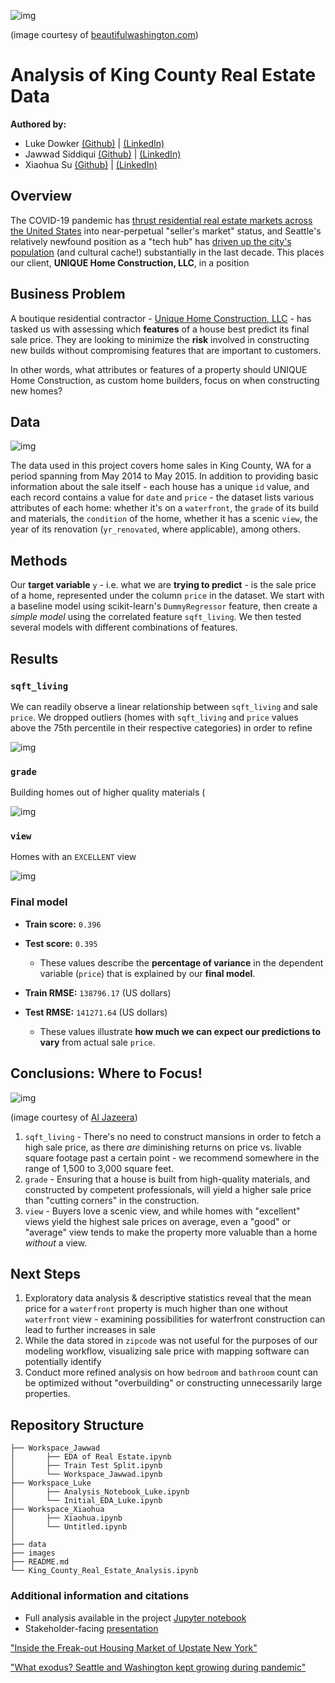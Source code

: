 ![img](./images/kc_header.png)

(image courtesy of [beautifulwashington.com](https://beautifulwashington.com/))

# Analysis of King County Real Estate Data

**Authored by:**
- Luke Dowker [(Github)](https://github.com/toastdeini) | [(LinkedIn)](https://www.linkedin.com/in/luke-dowker/)
- Jawwad Siddiqui [(Github)](https://github.com/jsiddiqui85) | [(LinkedIn)](https://www.linkedin.com/in/jsiddiqui85/)
- Xiaohua Su [(Github)](https://github.com/xiaohua-su) | [(LinkedIn)](https://www.linkedin.com/in/xiaohua-su/)

## Overview

The COVID-19 pandemic has [thrust residential real estate markets across the United States](https://www.curbed.com/article/inside-the-covid-19-housing-market-of-upstate-new-york.html) into near-perpetual "seller's market" status, and Seattle's relatively newfound position as a "tech hub" has [driven up the city's population](https://www.seattletimes.com/seattle-news/data/covid-slowed-but-didnt-stop-population-growth-in-seattle-washington-hits-7-7m-residents/) (and cultural cache!) substantially in the last decade. This places our client, **UNIQUE Home Construction, LLC**, in a position 

## Business Problem

A boutique residential contractor - [Unique Home Construction, LLC](https://www.uniquehomeco.com/) - has tasked us with assessing which **features** of a house best predict its final sale price. They are looking to minimize the **risk** involved in constructing new builds without compromising features that are important to customers.

In other words, what attributes or features of a property should UNIQUE Home Construction, as custom home builders, focus on when constructing new homes?

## Data

![img](./images/kc_map.png)

The data used in this project covers home sales in King County, WA for a period spanning from May 2014 to May 2015. In addition to providing basic information about the sale itself - each house has a unique `id` value, and each record contains a value for `date` and `price` - the dataset lists various attributes of each home: whether it's on a `waterfront`, the `grade` of its build and materials, the `condition` of the home, whether it has a scenic `view`, the year of its renovation (`yr_renovated`, where applicable), among others.

## Methods

Our **target variable** `y` - i.e. what we are **trying to predict** - is the sale price of a home, represented under the column `price` in the dataset. We start with a baseline model using scikit-learn's `DummyRegressor` feature, then create a *simple model* using the correlated feature `sqft_living`. We then tested several models with different combinations of features.

## Results

### `sqft_living`

We can readily observe a linear relationship between `sqft_living` and sale `price`. We dropped outliers (homes with `sqft_living` and `price` values above the 75th percentile in their respective categories) in order to refine 

![img](./images/sqftliving.png)


### `grade`

Building homes out of higher quality materials (

![img](./images/grade.png)

### `view`

Homes with an `EXCELLENT` view 

![img](./images/view.png)

### Final model

- **Train score:** `0.396`
- **Test score:** `0.395`
    - These values describe the **percentage of variance** in the dependent variable (`price`) that is explained by our **final model**.
    
- **Train RMSE:** `138796.17` (US dollars)
- **Test RMSE:** `141271.64` (US dollars)
    - These values illustrate **how much we can expect our predictions to vary** from actual sale `price`.
    
## Conclusions: Where to Focus!

![img](./images/new_build.png)

(image courtesy of [Al Jazeera](https://www.aljazeera.com/))

1. `sqft_living` - There's no need to construct mansions in order to fetch a high sale price, as there *are* diminishing returns on price vs. livable square footage past a certain point - we recommend somewhere in the range of 1,500 to 3,000 square feet.
2. `grade` - Ensuring that a house is built from high-quality materials, and constructed by competent professionals, will yield a higher sale price than "cutting corners" in the construction.
3. `view` - Buyers love a scenic view, and while homes with "excellent" views yield the highest sale prices on average, even a "good" or "average" view tends to make the property more valuable than a home *without* a view.

## Next Steps

1. Exploratory data analysis & descriptive statistics reveal that the mean price for a `waterfront` property is much higher than one without `waterfront` view - examining possibilities for waterfront construction can lead to further increases in sale
2. While the data stored in `zipcode` was not useful for the purposes of our modeling workflow, visualizing sale price with mapping software can potentially identify
3. Conduct more refined analysis on how `bedroom` and `bathroom` count can be optimized without "overbuilding" or constructing unnecessarily large properties.

## Repository Structure
```
├── Workspace_Jawwad
│       ├── EDA of Real Estate.ipynb
│       ├── Train Test Split.ipynb
│       └── Workspace_Jawwad.ipynb
├── Workspace_Luke
│       ├── Analysis_Notebook_Luke.ipynb
│       └── Initial_EDA_Luke.ipynb
├── Workspace_Xiaohua
│       ├── Xiaohua.ipynb
│       └── Untitled.ipynb
│
├── data
├── images
├── README.md
└── King_County_Real_Estate_Analysis.ipynb
```
### Additional information and citations

- Full analysis available in the project [Jupyter notebook]()
- Stakeholder-facing [presentation]()


["Inside the Freak-out Housing Market of Upstate New York"](https://www.curbed.com/article/inside-the-covid-19-housing-market-of-upstate-new-york.html)

["What exodus? Seattle and Washington kept growing during pandemic"](https://www.seattletimes.com/seattle-news/data/covid-slowed-but-didnt-stop-population-growth-in-seattle-washington-hits-7-7m-residents/)